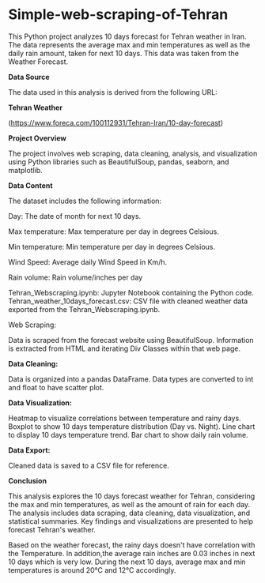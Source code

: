 # Simple-web-scraping-of-Tehran
This Python project analyzes 10 days forecast for Tehran weather in Iran. The data represents the average max and min temperatures as well as the daily rain amount, taken for next 10 days. This data was taken from the Weather Forecast.

**Data Source**

The data used in this analysis is derived from the following URL:

**Tehran Weather** 

(https://www.foreca.com/100112931/Tehran-Iran/10-day-forecast)

**Project Overview**

The project involves web scraping, data cleaning, analysis, and visualization using Python libraries such as BeautifulSoup, pandas, seaborn, and matplotlib.

**Data Content**

The dataset includes the following information:

Day: The date of month for next 10 days.

Max temperature: Max temperature per day in degrees Celsious.

Min temperature: Min temperature per day in degrees Celsious.

Wind Speed: Average daily Wind Speed in Km/h.

Rain volume: Rain volume/inches per day


Tehran_Webscraping.ipynb: Jupyter Notebook containing the Python code.
Tehran_weather_10days_forecast.csv: CSV file with cleaned weather data exported from the Tehran_Webscraping.ipynb.

Web Scraping:

Data is scraped from the forecast website using BeautifulSoup.
Information is extracted from HTML and iterating Div Classes within that web page.

**Data Cleaning:**

Data is organized into a pandas DataFrame.
Data types are converted to int and float to have scatter plot.


**Data Visualization:**

Heatmap to visualize correlations between temperature and rainy days.
Boxplot to show 10 days temperature distribution (Day vs. Night).
Line chart to display 10 days temperature trend.
Bar chart to show daily rain volume.

**Data Export:**

Cleaned data is saved to a CSV file for reference.

**Conclusion**

This analysis explores the 10 days forecast weather for Tehran, considering the max and min temperatures, as well as the amount of rain for each day. The analysis includes data scraping, data cleaning, data visualization, and statistical summaries. Key findings and visualizations are presented to help forecast Tehran's weather.

Based on the weather forecast, the rainy days doesn't have correlation with the Temperature. In addition,the average rain inches are 0.03 inches in next 10 days which is very low. During the next 10 days, average max and min temperatures is around 20°C and 12°C accordingly.

